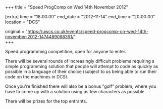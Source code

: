 +++
title = "Speed ProgComp on Wed 14th November 2012"

[extra]
time = "18:00:00"
end_date = "2012-11-14"
end_time = "20:00:00"
location = "DCS"

original = "https://uwcs.co.uk/events/speed-progcomp-on-wed-14th-november-2012-1474489068351/"    
+++

Speed programming competition, open for anyone to enter.

There will be several rounds of increasingly difficult problems requiring a simple programming solution that people will attempt to code as quickly as possible in a language of their choice (subject to us being able to run their code on the machines in DCS).

Once you're finished there will also be a bonus "golf" problem, where you have to come up with a solution using as few characters as possible.

There will be prizes for the top entrants.


